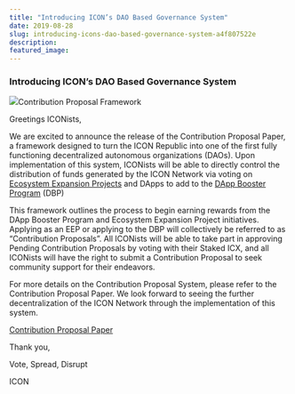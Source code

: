 ```yaml
---
title: "Introducing ICON’s DAO Based Governance System"
date: 2019-08-28
slug: introducing-icons-dao-based-governance-system-a4f807522e
description:
featured_image:
---
```


### Introducing ICON’s DAO Based Governance System

![](https://cdn-images-1.medium.com/max/800/1*SdlgZFVM5hhR5Jmd8ibZwg.png)Contribution Proposal Framework

Greetings ICONists,

We are excited to announce the release of the Contribution Proposal Paper, a framework designed to turn the ICON Republic into one of the first fully functioning decentralized autonomous organizations (DAOs). Upon implementation of this system, ICONists will be able to directly control the distribution of funds generated by the ICON Network via voting on [Ecosystem Expansion Projects](https://helloiconworld.freshdesk.com/support/solutions/articles/35000105757-ecosystem-expansion-project-eep-) and DApps to add to the [DApp Booster Program](https://helloiconworld.freshdesk.com/support/solutions/articles/35000105758-dapp-booster-program-dbp-) (DBP)

This framework outlines the process to begin earning rewards from the DApp Booster Program and Ecosystem Expansion Project initiatives. Applying as an EEP or applying to the DBP will collectively be referred to as “Contribution Proposals”. All ICONists will be able to take part in approving Pending Contribution Proposals by voting with their Staked ICX, and all ICONists will have the right to submit a Contribution Proposal to seek community support for their endeavors.

For more details on the Contribution Proposal System, please refer to the Contribution Proposal Paper. We look forward to seeing the further decentralization of the ICON Network through the implementation of this system.

[Contribution Proposal Paper](https://m.icon.foundation/download/Contribution_Proposal_Paper_EN.pdf)

Thank you,

Vote, Spread, Disrupt

ICON

